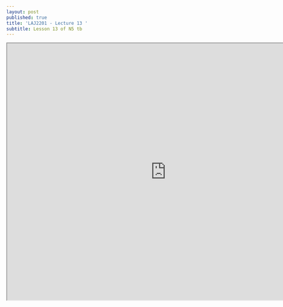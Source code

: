 ```yaml
---
layout: post
published: true
title: 'LAJ2201 - Lecture 13 '
subtitle: Lesson 13 of N5 tb
---
```


<iframe src="https://drive.google.com/file/d/1AHQhk9Xle32-nDO8MEP60UmclyrpttHH/preview" width="840" height="680"></iframe>